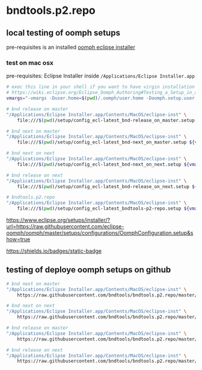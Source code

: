 # bndtools.p2.repo

## local testing of oomph setups

pre-requisites is an installed [oomph eclipse installer](https://download.eclipse.org/oomph/products/)

### test on mac osx

pre-requisites: Eclipse Installer inside `/Applications/Eclipse Installer.app`

```sh
# exec this line in your shell if you want to have virgin installation
# https://wiki.eclipse.org/Eclipse_Oomph_Authoring#Testing_a_Setup_in_a_Clean_Environment
vmargs="-vmargs -Duser.home=$(pwd)/.oomph/user.home -Doomph.setup.user.home.redirect=true"

# bnd release on master
"/Applications/Eclipse Installer.app/Contents/MacOS/eclipse-inst" \
    file:///$(pwd)/setup/config_ecl-latest_bnd-release_on_master.setup ${vmargs} &

# bnd next on master
"/Applications/Eclipse Installer.app/Contents/MacOS/eclipse-inst" \
    file:///$(pwd)/setup/config_ecl-latest_bnd-next_on_master.setup ${vmargs} &

# bnd next on next
"/Applications/Eclipse Installer.app/Contents/MacOS/eclipse-inst" \
    file:///$(pwd)/setup/config_ecl-latest_bnd-next_on_next.setup ${vmargs} &

# bnd release on next
"/Applications/Eclipse Installer.app/Contents/MacOS/eclipse-inst" \
    file:///$(pwd)/setup/config_ecl-latest_bnd-release_on_next.setup ${vmargs} &

# bndtools.p2.repo
"/Applications/Eclipse Installer.app/Contents/MacOS/eclipse-inst" \
    file:///$(pwd)/setup/config_ecl-latest_bndtools-p2-repo.setup ${vmargs} &

```

https://www.eclipse.org/setups/installer/?url=https://raw.githubusercontent.com/eclipse-oomph/oomph/master/setups/configurations/OomphConfiguration.setup&show=true

https://shields.io/badges/static-badge


## testing of deploye oomph setups on github



```sh
# bnd next on master
"/Applications/Eclipse Installer.app/Contents/MacOS/eclipse-inst" \
    https://raw.githubusercontent.com/bndtools/bndtools.p2.repo/master/setup/config_ecl-latest_bnd-next_on_master.setup

# bnd next on next
"/Applications/Eclipse Installer.app/Contents/MacOS/eclipse-inst" \
    https://raw.githubusercontent.com/bndtools/bndtools.p2.repo/master/setup/config_ecl-latest_bnd-next_on_next.setup

# bnd release on master
"/Applications/Eclipse Installer.app/Contents/MacOS/eclipse-inst" \
    https://raw.githubusercontent.com/bndtools/bndtools.p2.repo/master/setup/config_ecl-latest_bnd-release_on_master.setup

# bnd release on next
"/Applications/Eclipse Installer.app/Contents/MacOS/eclipse-inst" \
    https://raw.githubusercontent.com/bndtools/bndtools.p2.repo/master/setup/config_ecl-latest_bnd-release_on_next.setup

```
